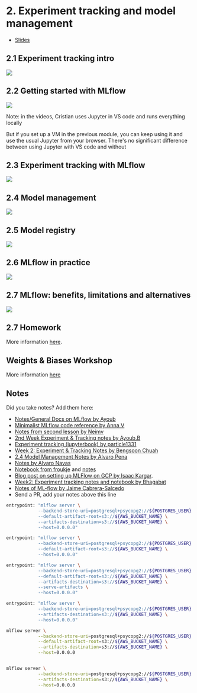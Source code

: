 # 2. Experiment tracking and model management


* [Slides](https://drive.google.com/file/d/1YtkAtOQS3wvY7yts_nosVlXrLQBq5q37/view?usp=sharing)


## 2.1 Experiment tracking intro

<a href="https://www.youtube.com/watch?v=MiA7LQin9c8&list=PL3MmuxUbc_hIUISrluw_A7wDSmfOhErJK">
  <img src="images/thumbnail-2-01.jpg">
</a>



## 2.2 Getting started with MLflow

<a href="https://www.youtube.com/watch?v=cESCQE9J3ZE&list=PL3MmuxUbc_hIUISrluw_A7wDSmfOhErJK">
  <img src="images/thumbnail-2-02.jpg">
</a>

Note: in the videos, Cristian uses Jupyter in VS code and runs everything locally

But if you set up a VM in the previous module, you can keep using it
and use the usual Jupyter from your browser. There's no significant
difference between using Jupyter with VS code and without


## 2.3 Experiment tracking with MLflow

<a href="https://www.youtube.com/watch?v=iaJz-T7VWec&list=PL3MmuxUbc_hIUISrluw_A7wDSmfOhErJK">
  <img src="images/thumbnail-2-03.jpg">
</a>



## 2.4 Model management

<a href="https://www.youtube.com/watch?v=OVUPIX88q88&list=PL3MmuxUbc_hIUISrluw_A7wDSmfOhErJK">
  <img src="images/thumbnail-2-04.jpg">
</a>



## 2.5 Model registry

<a href="https://www.youtube.com/watch?v=TKHU7HAvGH8&list=PL3MmuxUbc_hIUISrluw_A7wDSmfOhErJK">
  <img src="images/thumbnail-2-05.jpg">
</a>


## 2.6 MLflow in practice

<a href="https://www.youtube.com/watch?v=1ykg4YmbFVA&list=PL3MmuxUbc_hIUISrluw_A7wDSmfOhErJK">
  <img src="images/thumbnail-2-06.jpg">
</a>


## 2.7 MLflow: benefits, limitations and alternatives

<a href="https://www.youtube.com/watch?v=Lugy1JPsBRY&list=PL3MmuxUbc_hIUISrluw_A7wDSmfOhErJK">
  <img src="images/thumbnail-2-07.jpg">
</a>


## 2.7 Homework

More information [here](../cohorts/2023/02-experiment-tracking/homework.md).

## Weights & Biases Workshop

More information [here](../cohorts/2023/02-experiment-tracking/wandb.md)


## Notes

Did you take notes? Add them here:

* [Notes/General Docs on MLflow by Ayoub](https://gist.github.com/Qfl3x/ccff6b0708358c040e437d52af0c2e43)
* [Minimalist MLflow code reference by Anna V](https://github.com/annnvv/mlops_zoomcamp/blob/main/notes/module2_notes_MLflow.md)
* [Notes from second lesson by Neimv](https://gitlab.com/neimv/mlops/-/blob/main/lessons_weeks/notes_2.md)
* [2nd Week Experiment & Tracking notes by Ayoub.B](https://github.com/ayoub-berdeddouch/mlops-journey/blob/main/experiment_tracking_02.md)
* [Experiment tracking (jupyterbook) by particle1331](https://particle1331.github.io/ok-transformer/nb/mlops/03-mlflow.html)
* [Week 2: Experiment & Tracking Notes by Bengsoon Chuah](https://github.com/bengsoon/mlops-zoomcamp/blob/main/02-experiment-tracking/notes/Experiment_Tracking_notes.md)
* [2.4 Model Management Notes by Alvaro Pena](https://github.com/alvarofps/mlops-zoomcamp/blob/main/02-experiment-tracking/my-notes/2.4%20Model%20management.md)
* [Notes by Alvaro Navas](https://github.com/ziritrion/mlopszoomcamp/blob/main/notes/2_experiment.md)
* [Notebook from froukje](https://github.com/froukje/ml-ops-zoomcamp/blob/master/02-experiment-tracking/week02.ipynb) and [notes](https://medium.com/@falbrechtg/getting-started-with-mlflow-tracking-46a0089d6a73)
* [Blog post on setting up MLFlow on GCP by Isaac Kargar](https://kargarisaac.github.io/blog/mlops/data%20engineering/2022/06/15/MLFlow-on-GCP.html).
* [Week2: Experiment tracking notes and notebook by Bhagabat](https://github.com/BPrasad123/MLOps_Zoomcamp/tree/main/Week2)
* [Notes of ML-flow by Jaime Cabrera-Salcedo](https://github.com/jaimeh94/MLOps-Zoomcamp/tree/main/02-experiment-tracking)
* Send a PR, add your notes above this line



```sh
entrypoint: "mlflow server \
            --backend-store-uri=postgresql+psycopg2://${POSTGRES_USER}:${POSTGRES_PASSWORD}@db:5432/${POSTGRES_DATABASE} \
            --default-artifact-root=s3://${AWS_BUCKET_NAME} \
            --artifacts-destination=s3://${AWS_BUCKET_NAME} \
            --host=0.0.0.0"
```

```sh
entrypoint: "mlflow server \
            --backend-store-uri=postgresql+psycopg2://${POSTGRES_USER}:${POSTGRES_PASSWORD}@db:5432/${POSTGRES_DATABASE} \
            --default-artifact-root=s3://${AWS_BUCKET_NAME} \
            --host=0.0.0.0"
```


```sh
entrypoint: "mlflow server \
            --backend-store-uri=postgresql+psycopg2://${POSTGRES_USER}:${POSTGRES_PASSWORD}@db:5432/${POSTGRES_DATABASE} \
            --default-artifact-root=s3://${AWS_BUCKET_NAME} \
            --artifacts-destination=s3://${AWS_BUCKET_NAME} \
            --serve-artifacts \
            --host=0.0.0.0"
```



```sh
entrypoint: "mlflow server \
            --backend-store-uri=postgresql+psycopg2://${POSTGRES_USER}:${POSTGRES_PASSWORD}@db:5432/${POSTGRES_DATABASE} \
            --artifacts-destination=s3://${AWS_BUCKET_NAME} \
            --host=0.0.0.0"
```

```sh
mlflow server \
            --backend-store-uri=postgresql+psycopg2://${POSTGRES_USER}:${POSTGRES_PASSWORD}@localhost:5432/${POSTGRES_DATABASE} \
            --default-artifact-root=s3://${AWS_BUCKET_NAME} \
            --artifacts-destination=s3://${AWS_BUCKET_NAME} \
            --host=0.0.0.0


mlflow server \
            --backend-store-uri=postgresql+psycopg2://${POSTGRES_USER}:${POSTGRES_PASSWORD}@localhost:5432/${POSTGRES_DATABASE} \
            --artifacts-destination=s3://${AWS_BUCKET_NAME} \
            --host=0.0.0.0
```